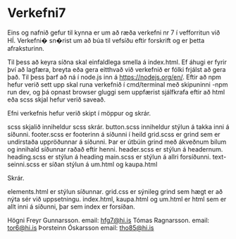 ﻿# Verkefni7




Eins og nafnið gefur til kynna er um að ræða verkefni nr 7 í vefforritun við HÍ. Verkefni� sn�rist um að búa til
vefsíðu eftir forskrift og er þetta afraksturinn.


Til þess að keyra síðna skal einfaldlega smella á index.html.
Ef áhugi er fyrir því að lagfæra, breyta eða gera eitthvað við verkefnið er fólki frjálst að gera það.
Til þess þarf að ná í node.js inn á https://nodejs.org/en/. Eftir að npm hefur verið sett upp skal
runa verkefnið í cmd/terminal með skipuninni -npm run dev, og þá opnast browser gluggi sem uppfærist
sjálfkrafa eftir að html eða scss skjal hefur verið saveað.

Efni verkefnis hefur verið skipt í möppur og skrár.

scss skjalið inniheldur scss skrár.
button.scss inniheldur stýlun á takka inni á síðunni.
footer.scss er footerinn á síðunni í heild
grid.scss er grind sem er undirstaða uppröðunnar á síðunni. Þar er útbúin grind með ákveðnum bilum og innihald síðunnar raðað eftir henni.
header.scss er stýlun á headernum.
heading.scss er stýlun á heading
main.scss er stýlun á allri forsíðunni.
text-seinni.scss er síðan stýlun á um.html og kaupa.html

Skrár.

elements.html er stýlun síðunnar.
grid.css er sýnileg grind sem hægt er að nýta sér við uppsetningu.
index.html, kaupa.html og um.html er html sem er allt inni á síðunni, þar sem index er forsíðan.


Högni Freyr Gunnarsson. email: hfg7@hi.is
Tómas Ragnarsson. email: tor6@hi.is
Þorsteinn Óskarsson email: tho85@hi.is
